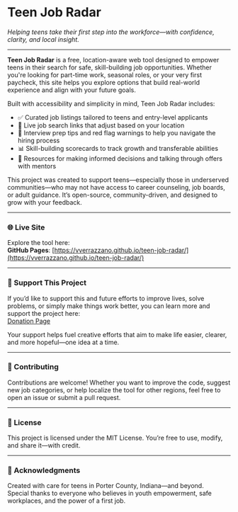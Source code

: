 # Teen Job Radar  
*Helping teens take their first step into the workforce—with confidence, clarity, and local insight.*

---

**Teen Job Radar** is a free, location-aware web tool designed to empower teens in their search for safe, skill-building job opportunities. Whether you're looking for part-time work, seasonal roles, or your very first paycheck, this site helps you explore options that build real-world experience and align with your future goals.

Built with accessibility and simplicity in mind, Teen Job Radar includes:
- ✅ Curated job listings tailored to teens and entry-level applicants  
- 📍 Live job search links that adjust based on your location  
- 🧠 Interview prep tips and red flag warnings to help you navigate the hiring process  
- 📊 Skill-building scorecards to track growth and transferable abilities  
- 💬 Resources for making informed decisions and talking through offers with mentors  

This project was created to support teens—especially those in underserved communities—who may not have access to career counseling, job boards, or adult guidance. It’s open-source, community-driven, and designed to grow with your feedback.

---

### 🌐 Live Site

Explore the tool here:  
**GitHub Pages**: [https://vverrazzano.github.io/teen-job-radar/](https://vverrazzano.github.io/teen-job-radar/)

---

### 💸 Support This Project

If you’d like to support this and future efforts to improve lives, solve problems, or simply make things work better, you can learn more and support the project here:  
[Donation Page](https://vverrazzano.github.io/teen-job-radar/donate.html)

Your support helps fuel creative efforts that aim to make life easier, clearer, and more hopeful—one idea at a time.

---

### 🤝 Contributing

Contributions are welcome! Whether you want to improve the code, suggest new job categories, or help localize the tool for other regions, feel free to open an issue or submit a pull request.

---

### 📄 License

This project is licensed under the MIT License. You’re free to use, modify, and share it—with credit.

---

### 🙌 Acknowledgments

Created with care for teens in Porter County, Indiana—and beyond.  
Special thanks to everyone who believes in youth empowerment, safe workplaces, and the power of a first job.
